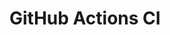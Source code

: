 # GitHub Actions CI


















































































































































































































































































































































































































































































































































































































































































































































































































































































































































































































































































































































































































































































































































































































































































































































































































































































































































































































































































































































































































































































































































































































































































































































































































































































































































































































































































































































































































































































































































































































































































































































































































































































































































































































































































































